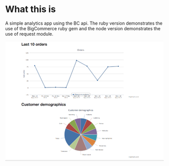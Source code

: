 
What this is
===

A simple analytics app using the BC api. The ruby version demonstrates the use of the BigCommerce ruby gem and the node version demonstrates the use of request module.

![Snapshot](https://github.com/saranyan/bc-sample-apps/blob/master/analytics_basic/img/analytics.png "A dashboard snapshot")